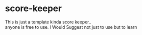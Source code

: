 # score-keeper

This is just a template kinda score keeper.. <br>
anyone is free to use. I Would Suggest not just to use but to learn

